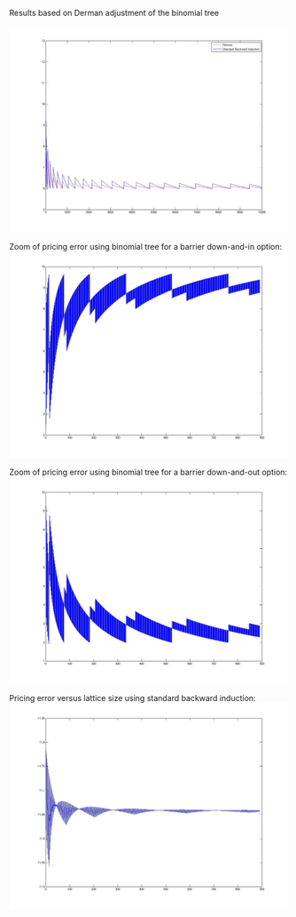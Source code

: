 Results based on Derman adjustment of the binomial tree

![Derman v. Standard Binomial Tree](https://github.com/1nwonknu/Barrier-Options/blob/master/Backward_v_Derman_10k%20steps.jpg)

Zoom of pricing error using binomial tree for a barrier down-and-in option:
![Down-and-in Binomial Tree](https://github.com/1nwonknu/Barrier-Options/blob/master/Covergence_Down_In.jpg)


Zoom of pricing error using binomial tree for a barrier down-and-out option:
![Down-and-out Binomial Tree](https://github.com/1nwonknu/Barrier-Options/blob/master/Covergence_Down_Out.jpg)

Pricing error versus lattice size using standard backward induction:
![Standard Backward induction](https://github.com/1nwonknu/Barrier-Options/blob/master/Covergence_Vanilla.jpg)
